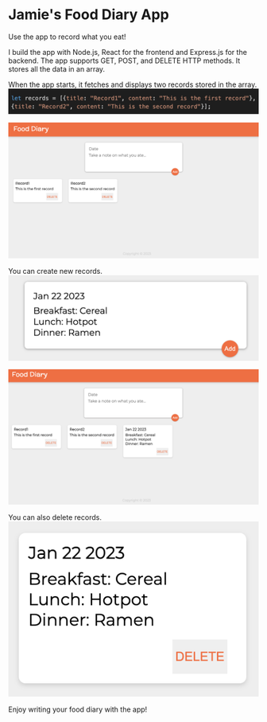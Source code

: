 # Jamie's Food Diary App

Use the app to record what you eat!

I build the app with Node.js, React for the frontend and Express.js for the backend. 
The app supports GET, POST, and DELETE HTTP methods. 
It stores all the data in an array.  

When the app starts, it fetches and displays two records stored
in the array. 
![Records in the array](pictures/records.png)

![Start page](pictures/start.png)


You can create new records. 
![Create area](pictures/add.png)

![My record is added](pictures/resultOfAdd.png)


You can also delete records.   
![Delete button](pictures/delete.png)


Enjoy writing your food diary with the app!
